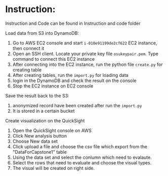 # Instruction:
Instruction and Code can be found in Instruction and code folder

Load data from S3 into DynamoDB:
1. Go to AWS EC2 console and start `i-010e91199de2cf622` EC2 instance, then connect it
2. Open an SSH client. Locate your private key file ``osukeypair.pem``. Type command to connect this EC2 instance
3. After connecting into the EC2 instance, run the python file ``create.py`` for creating table
4. After creating tables, run the ``import.py`` for loading data
5. login in the DynamoDB and check the result on the console
6. Stop the EC2 instance on EC2 console

Save the result back to the S3:
1. anonymized record have been created after run the ``import.py``
2. It is stored in a certain bucket

Create visualization on the QuickSight
1. Open the QuickSight console on AWS 
2. Click New analysis button 
3. Choose New data set
4. Click upload a file and choose the csv file which export from the "DataForCapstone1" table
5. Using the data set and select the conlumn which need to evalaute.
6. Select the rows that need to evaluate and choose the visual types.
7. The visual will be created on right side.
